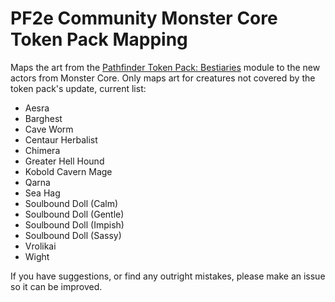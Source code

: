# PF2e Community Monster Core Token Pack Mapping

Maps the art from the [Pathfinder Token Pack: Bestiaries](https://foundryvtt.com/packages/pf2e-tokens-bestiaries) module to the new actors from Monster Core. Only maps art for creatures not covered by the token pack's update, current list:

- Aesra
- Barghest
- Cave Worm
- Centaur Herbalist
- Chimera
- Greater Hell Hound
- Kobold Cavern Mage
- Qarna
- Sea Hag
- Soulbound Doll (Calm)
- Soulbound Doll (Gentle)
- Soulbound Doll (Impish)
- Soulbound Doll (Sassy)
- Vrolikai
- Wight

If you have suggestions, or find any outright mistakes, please make an issue so it can be improved.
